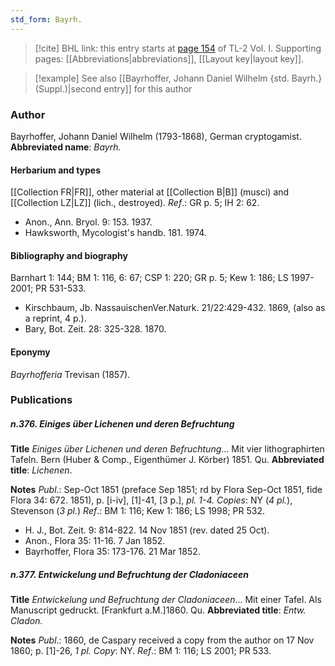 ```yaml
---
std_form: Bayrh.
---
```


> [!cite] BHL link: this entry starts at [page 154](https://www.biodiversitylibrary.org/page/33120285) of TL-2 Vol. I.
> Supporting pages: [[Abbreviations|abbreviations]], [[Layout key|layout key]].

> [!example] See also [[Bayrhoffer, Johann Daniel Wilhelm {std. Bayrh.} (Suppl.)|second entry]] for this author

### Author

Bayrhoffer, Johann Daniel Wilhelm (1793-1868), German cryptogamist. 
**Abbreviated name**: *Bayrh.*

#### Herbarium and types

[[Collection FR|FR]], other material at [[Collection B|B]] (musci) and [[Collection LZ|LZ]] (lich., destroyed).
*Ref*.: GR p. 5; IH 2: 62.
- Anon., Ann. Bryol. 9: 153. 1937.
- Hawksworth, Mycologist's handb. 181. 1974.

#### Bibliography and biography

Barnhart 1: 144; BM 1: 116, 6: 67; CSP 1: 220; GR p. 5; Kew 1: 186; LS 1997-2001; PR 531-533.
- Kirschbaum, Jb. NassauischenVer.Naturk. 21/22:429-432. 1869, (also as a reprint, 4 p.).
- Bary, Bot. Zeit. 28: 325-328. 1870.

#### Eponymy

*Bayrhofferia* Trevisan (1857).

### Publications

##### n.376. Einiges über Lichenen und deren Befruchtung

**Title**
*Einiges über Lichenen und deren Befruchtung*... Mit vier lithographirten Tafeln. Bern (Huber & Comp., Eigenthümer J. Körber) 1851. Qu.
**Abbreviated title**: *Lichenen*.

**Notes**
*Publ*.: Sep-Oct 1851 (preface Sep 1851; rd by Flora Sep-Oct 1851, fide Flora 34: 672. 1851), p. \[i-iv\], \[1\]-41, \[3 p.\], *pl. 1-4. Copies*: NY (*4 pl.*), Stevenson (*3 pl.*)
*Ref*.: BM 1: 116; Kew 1: 186; LS 1998; PR 532.
- H. J., Bot. Zeit. 9: 814-822. 14 Nov 1851 (rev. dated 25 Oct).
- Anon., Flora 35: 11-16. 7 Jan 1852.
- Bayrhoffer, Flora 35: 173-176. 21 Mar 1852.

##### n.377. Entwickelung und Befruchtung der Cladoniaceen

**Title**
*Entwickelung und Befruchtung der Cladoniaceen*... Mit einer Tafel. Als Manuscript gedruckt. \[Frankfurt a.M.\]1860. Qu.
**Abbreviated title**: *Entw. Cladon.*

**Notes**
*Publ*.: 1860, de Caspary received a copy from the author on 17 Nov 1860; p. \[1\]-26, *1 pl. Copy*: NY.
*Ref*.: BM 1: 116; LS 2001; PR 533.

